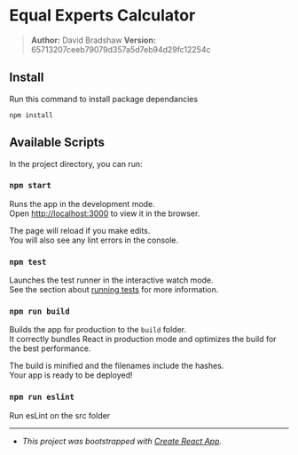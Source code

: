 # Equal Experts Calculator

> **Author:** David Bradshaw
> **Version:** 65713207ceeb79079d357a5d7eb94d29fc12254c

## Install

Run this command to install package dependancies

```
npm install
```

## Available Scripts

In the project directory, you can run:

### `npm start`

Runs the app in the development mode.<br>
Open [http://localhost:3000](http://localhost:3000) to view it in the browser.

The page will reload if you make edits.<br>
You will also see any lint errors in the console.

### `npm test`

Launches the test runner in the interactive watch mode.<br>
See the section about [running tests](https://facebook.github.io/create-react-app/docs/running-tests) for more information.

### `npm run build`

Builds the app for production to the `build` folder.<br>
It correctly bundles React in production mode and optimizes the build for the best performance.

The build is minified and the filenames include the hashes.<br>
Your app is ready to be deployed!

### `npm run eslint`

Run esLint on the src folder

---

- _This project was bootstrapped with [Create React App](https://github.com/facebook/create-react-app)._
